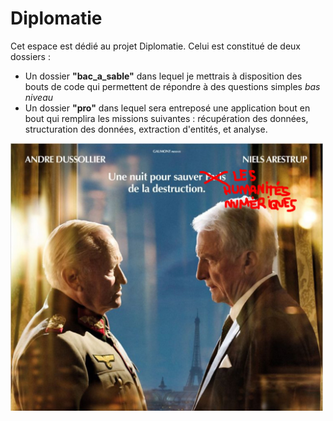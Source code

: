 # Diplomatie

Cet espace est dédié au projet Diplomatie. Celui est constitué de deux dossiers :
* Un dossier **"bac_a_sable"** dans lequel je mettrais à disposition des bouts de code qui permettent de répondre à des questions simples _bas niveau_
* Un dossier **"pro"** dans lequel sera entreposé une application bout en bout qui remplira les missions suivantes : récupération des données, structuration des données, extraction d'entités, et analyse.


<img src="images/diplomatie_funny.jpg" width="500">